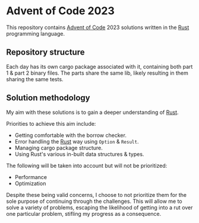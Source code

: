 # Advent of Code 2023

This repository contains [Advent of Code](https://adventofcode.com) 2023 solutions written in the [Rust](https://www.rust-lang.org) programming language.

## Repository structure

Each day has its own cargo package associated with it, containing both part 1 & part 2 binary files. The parts share the same lib, likely resulting in them sharing the same tests.

## Solution methodology

My aim with these solutions is to gain a deeper understanding of [Rust](https://www.rust-lang.org).

Priorities to achieve this aim include:

- Getting comfortable with the borrow checker.
- Error handling the [Rust](https://www.rust-lang.org) way using <code>Option</code> & <code>Result</code>.
- Managing cargo package structure.
- Using Rust's various in-built data structures & types.

The following will be taken into account but will not be prioritized:

- Performance
- Optimization

Despite these being valid concerns, I choose to not prioritize them for the sole purpose of continuing through the challenges. This will allow me to solve a variety of problems, escaping the likelihood of getting into a rut over one particular problem, stifling my progress as a consequence.

